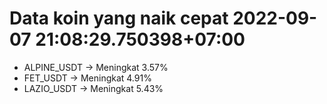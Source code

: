 # Data koin yang naik cepat 2022-09-07 21:08:29.750398+07:00

* ALPINE_USDT -> Meningkat 3.57%
* FET_USDT -> Meningkat 4.91%
* LAZIO_USDT -> Meningkat 5.43%

